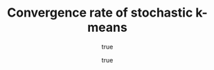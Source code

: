 ---
author:
- family: Tang
  given: Cheng
  institute: George Washington University
- family: Monteleoni
  given: Claire
  institute: George Washington University
categories:
- tang16a
key: tang16a
layout: refuses
researchgate: 310330021_Convergence_rate_of_stochastic_k-means
section: pre
title: Convergence rate of stochastic k-means
---